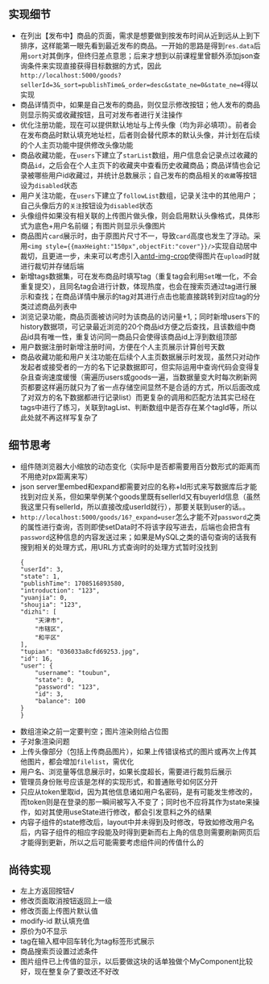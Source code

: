 ## 实现细节
* 在列出【发布中】商品的页面，需求是想要做到按发布时间从近到远从上到下排序，这样能第一眼先看到最近发布的商品。一开始的思路是得到`res.data`后用`sort`对其倒序，但终归差点意思；后来才想到以前课程里曾额外添加json查询条件来实现直接获得目标数据的方式，因此`http://localhost:5000/goods?sellerId=3&_sort=publishTime&_order=desc&state_ne=0&state_ne=4`得以实现
* 商品详情页中，如果是自己发布的商品，则仅显示修改按钮；他人发布的商品则显示购买或收藏按钮，且可对发布者进行关注操作
* 优化注册功能，现在可以提供默认地址与上传头像（均为非必填项）。前者会在发布商品时默认填充地址栏，后者则会替代原本的默认头像，并计划在后续的个人主页功能中提供修改头像功能
* 商品收藏功能，在`users`下建立了`starList`数组，用户信息会记录点过收藏的商品`id`，之后会在个人主页下的收藏夹中查看历史收藏商品；商品详情也会记录被哪些用户id收藏过，并统计总数展示；自己发布的商品相关的`收藏`等按钮设为`disabled`状态
* 用户关注功能，在`users`下建立了`followList`数组，记录关注中的其他用户；自己头像后方的`关注`按钮设为`disabled`状态
* 头像组件如果没有相关联的上传图片做头像，则会启用默认头像格式，具体形式为底色+用户名前缀；有图片则显示头像图片
* 商品图片`card`展示时，由于原图片尺寸不一，导致`card`高度也发生了浮动。采用`<img style={{maxHeight:"150px",objectFit:"cover"}}/>`实现自动居中裁切，且更进一步，未来可以考虑引入[antd-img-crop](https://www.npmjs.com/package/antd-img-crop)使得图片在`upload`时就进行裁切并存储后端
* 新增tags数据集，可在发布商品时填写tag（重复tag会利用`Set`唯一化，不会重复提交），且同名tag会进行计数，体现热度，也会在搜索页通过tag进行展示和查找；在商品详情中展示的tag对其进行点击也能直接跳转到对应tag的分类过滤商品列表中
* 浏览记录功能，商品页面被访问时为该商品的访问量+1,；同时新增users下的history数据项，可记录最近浏览的20个商品id方便之后查找，且该数组中商品id具有唯一性，重复访问同一商品只会使得该商品id上浮到数组顶部
* 用户数据注册时新增注册时间，方便在个人主页展示计算创号天数
* 商品收藏功能和用户关注功能在后续个人主页数据展示时发现，虽然只对动作发起者或接受者的一方的名下记录数据即可，但实际运用中查询代码会变得复杂且查询速度缓慢（需遍历users或goods一遍，当数据量变大时每次刷新网页都要这样遍历就只为了省一点存储空间显然不是合适的方式，所以后面改成了对双方的名下数据都进行记录list）而更复杂的调用和匹配方法其实已经在tags中进行了练习，关联到tagList、判断数组中是否存在某个tagId等，所以此处就不再这样写复杂了

## 细节思考
* 组件随浏览器大小缩放的动态变化（实际中是否都需要用百分数形式的距离而不用绝对px距离来写）
* json server里embed和expand都需要对应的名称+Id形式来写数据库后才能找到对应关系，但如果举例某个goods里既有sellerId又有buyerId信息（虽然我这里只有sellerId，所以直接改成userId就行），那要关联到user的话。。
* `http://localhost:5000/goods/16?_expand=user`怎么才能不对`password`之类的属性进行查询，否则即使setData时不将该字段写进去，后端也会把含有`password`这种信息的内容发送过来；如果是MySQL之类的语句查询的话我有搜到相关的处理方式，用URL方式查询时的处理方式暂时没找到
    ```
    {
    "userId": 3,
    "state": 1,
    "publishTime": 1708516893580,
    "introduction": "123",
    "yuanjia": 0,
    "shoujia": "123",
    "dizhi": [
        "天津市",
        "市辖区",
        "和平区"
    ],
    "tupian": "036033a8cfd69253.jpg",
    "id": 16,
    "user": {
        "username": "toubun",
        "state": 0,
        "password": "123",
        "id": 3,
        "balance": 100
    }
    }
    ```
* 数组渲染之前一定要判空；图片渲染则给占位图
* 子对象渲染问题
* 上传头像部分（包括上传商品图片），如果上传错误格式的图片或再次上传其他图片，都会增加`filelist`，需优化
* 用户名、浏览量等信息展示时，如果长度超长，需要进行裁剪后展示
* 管理员身份账号应该是怎样的实现形式，和普通账号如何区分开
* 只应从token里取id，因为其他信息诸如用户名密码，是有可能发生修改的，而token则是在登录的那一瞬间被写入不变了；同时也不应将其作为state来操作，如对其使用useState进行修改，都会引发意料之外的结果
* 内容子组件的state修改后，layout中并未得到及时修改，导致如修改用户名后，内容子组件的相应字段能及时得到更新而右上角的信息则需要刷新网页后才能得到更新，所以之后可能需要考虑组件间的传值什么的

## 尚待实现
* 左上方返回按钮√
* 修改页面取消按钮返回上一级
* 修改页面上传图片默认值
* modify-id 默认填充值
* 原价为0不显示
* tag在输入框中回车转化为tag标签形式展示
* 商品搜索页设置过滤条件
* 图片组件已上传值的显示，以后要做这块的话单独做个MyComponent比较好，现在整复杂了要改还不好改